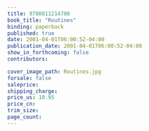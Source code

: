 ```yaml
---
title: 9780811214780
book_title: "Routines"
binding: paperback
published: true
date: 2001-04-01T06:00:52-04:00
publication_date: 2001-04-01T06:00:52-04:00
show_in_forthcoming: false
contributors:

cover_image_path: Routines.jpg
forsale: false
saleprice:
shipping_charge:
price_us: 10.95
price_cn:
trim_size:
page_count:
---
```


